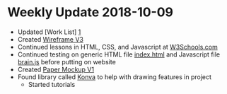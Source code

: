 # Weekly Update 2018-10-09

* Updated [Work List] [1]
* Created [Wireframe V3][2]
* Continued lessons in HTML, CSS, and Javascript at [W3Schools.com][3]
* Continued testing on generic HTML file [index.html][4] and Javascript file [brain.js][5] before putting on website
* Created [Paper Mockup V1][6]
* Found library called [Konva][7] to help with drawing features in project
  * Started tutorials

[1]: ../plan/WorkList_20181009.txt
[2]: ../design/WireframeV3.pdf
[3]: https://www.w3schools.com/
[4]: ../../src/index.html
[5]: ../../src/brain.js
[6]: ../design/PaperMockupV1.pdf
[7]: https://konvajs.github.io/docs/